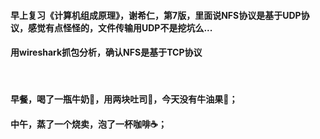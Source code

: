 #### 早上复习《计算机组成原理》，谢希仁，第7版，里面说NFS协议是基于UDP协议，感觉有点怪怪的，文件传输用UDP不是挖坑么...
#### 用wireshark抓包分析，确认NFS是基于TCP协议
<br>

#### 早餐，喝了一瓶牛奶🥛，用两块吐司🍞，今天没有牛油果🥑；
#### 中午，蒸了一个烧卖，泡了一杯咖啡☕️；